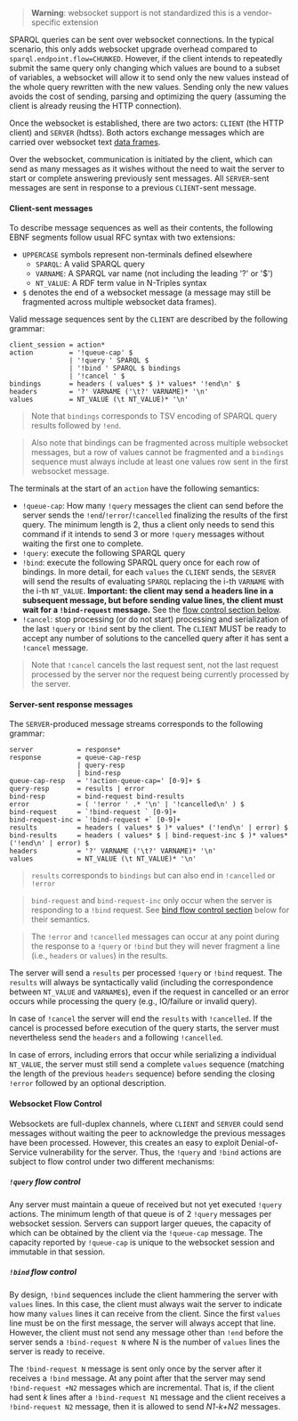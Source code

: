 > **Warning**: websocket support is not standardized this is a vendor-specific
> extension

SPARQL queries can be sent over websocket connections. In the typical scenario,
this only adds websocket upgrade overhead compared to
`sparql.endpoint.flow=CHUNKED`. However, if the client intends to repeatedly
submit the same query only changing which values are bound to a subset of
variables, a websocket will allow it to send only the new values instead of
the whole query rewritten with the new values. Sending only the new values
avoids the cost of sending, parsing and optimizing the query (assuming the
client is already reusing the HTTP connection).

Once the websocket is established, there are two actors: `CLIENT`
(the HTTP client) and `SERVER` (hdtss). Both actors exchange messages
which are carried over websocket text
[data frames](https://datatracker.ietf.org/doc/html/rfc6455#section-5.6).

Over the websocket, communication is initiated by the client, which can send
as many messages as it wishes without the need to wait the server to start
or complete answering previously sent messages. All `SERVER`-sent messages
are sent in response to a previous `CLIENT`-sent message.

#### Client-sent messages

To describe message sequences as well as their contents, the following EBNF
segments follow usual RFC syntax with two extensions:

- `UPPERCASE` symbols represent non-terminals defined elsewhere
    - `SPARQL`: A valid SPARQL query
    - `VARNAME`: A SPARQL var name (not including the leading '?' or '$')
    - `NT_VALUE`: A RDF term value in N-Triples syntax
- `$` denotes the end of a websocket message (a message may still be
  fragmented across multiple websocket data frames).

Valid message sequences sent by the `CLIENT` are described by the following
grammar:

```text
client_session = action*
action         = '!queue-cap' $
               | '!query ' SPARQL $ 
               | '!bind ' SPARQL $ bindings 
               | '!cancel ' $
bindings       = headers ( values* $ )* values* '!end\n' $ 
headers        = '?' VARNAME ('\t?' VARNAME)* '\n'
values         = NT_VALUE (\t NT_VALUE)* '\n'
```

> Note that `bindings` corresponds to TSV encoding of SPARQL query results
> followed by `!end`.

> Also note that bindings can be fragmented across multiple websocket messages,
> but a row of values cannot be fragmented and a `bindings` sequence must
> always include at least one values row sent in the first websocket message.

The terminals at the start of an `action` have the following semantics:

- `!queue-cap`: How many `!query` messages the client can send before
  the server sends the `!end`/`!error`/`!cancelled` finalizing the results of
  the first query. The minimum length is 2, thus a client only needs to send
  this command if it intends to send 3 or more `!query` messages without
  waiting the first one to complete.
- `!query`: execute the following SPARQL query
- `!bind`: execute the following SPARQL query once for each row of bindings.
  In more detail, for each `values` the `CLIENT` sends, the `SERVER` will
  send the results of evaluating `SPARQL` replacing the i-th `VARNAME` with
  the i-th `NT_VALUE`. **Important: the client may send a headers line in a 
  subsequent message, but before sending value lines, the client 
  must wait for a `!bind-request` message.** See the 
  [flow control section below](#websocket-flow-control).
- `!cancel`: stop processing (or do not start) processing and serialization
  of the last `!query` or `!bind` sent by the client. The `CLIENT` MUST be 
  ready to accept any number of solutions to the cancelled  query after it 
  has sent a `!cancel` message.

> Note that `!cancel` cancels the last request sent, not the last request
> processed by the server nor the request being currently processed by
> the server.


#### Server-sent response messages

The `SERVER`-produced message streams corresponds to the following grammar:

```text
server           = response*
response         = queue-cap-resp
                 | query-resp
                 | bind-resp
queue-cap-resp   = '!action-queue-cap=' [0-9]+ $
query-resp       = results | error
bind-resp        = bind-request bind-results
error            = ( '!error ' .* '\n' | '!cancelled\n' ) $
bind-request     = `!bind-request ` [0-9]+
bind-request-inc = `!bind-request +` [0-9]+  
results          = headers ( values* $ )* values* ('!end\n' | error) $ 
bind-results     = headers ( values* $ | bind-request-inc $ )* values* ('!end\n' | error) $ 
headers          = '?' VARNAME ('\t?' VARNAME)* '\n'
values           = NT_VALUE (\t NT_VALUE)* '\n'
```

> `results` corresponds to `bindings` but can also end in `!cancelled` or `!error` 

> `bind-request` and `bind-request-inc` only occur when the server is 
> responding to a `!bind` request. See 
> [bind flow control section](#bind-flow-control) below for their semantics. 

> The `!error` and `!cancelled` messages can occur at any point during the 
> response to a `!query` or `!bind` but they will never fragment a line 
> (i.e., `headers` or `values`) in the results.  

The server will send a `results` per processed `!query` or `!bind` request.
The `results` will always be syntactically valid (including the correspondence
between `NT_VALUE` and `VARNAME`s), even if the request in cancelled or
an error occurs while processing the query (e.g., IO/failure or invalid query).

In case of `!cancel` the server will end the `results` with `!cancelled`. If
the cancel is processed before execution of the query starts, the server must
nevertheless send the `headers` and a following `!cancelled`.

In case of errors, including errors that occur while serializing a individual
`NT_VALUE`, the server must still send a complete `values` sequence (matching
the length of the previous `headers` sequence) before sending the closing
`!error` followed by an optional description.

#### Websocket Flow Control

Websockets are full-duplex channels, where `CLIENT` and `SERVER` could send
messages without waiting the peer to acknowledge the previous messages have
been processed. However, this creates an easy to exploit Denial-of-Service
vulnerability for the server. Thus, the `!query` and `!bind` actions are
subject to flow control under two different mechanisms:

##### `!query` flow control

Any server must maintain a queue of received but not yet executed `!query`
actions. The minimum length of that queue is of 2 `!query` messages per
websocket session. Servers can support larger queues, the capacity of which
can be obtained by the client via the `!queue-cap` message. The capacity
reported by `!queue-cap` is unique to the websocket session and immutable
in that session.

##### `!bind` flow control

By design, `!bind` sequences include the client hammering the server with
`values` lines. In this case, the client must always wait the server to
indicate how many `values` lines it can receive from the client. Since the
first `values` line must be on the first message, the server will always accept
that line. However, the client must not send any message other than `!end`
before the server sends a `!bind-request N` where N is the number of `values`
lines the server is ready to receive.

The `!bind-request N` message is sent only once by the server after it receives
a `!bind` message. At any point after that the server may send
`!bind-request +N2` messages which are incremental. That is, if the client had
sent _k_ lines after a `!bind-request N1` message and the client receives a
`!bind-request N2` message, then it is allowed to send _N1-k+N2_ messages.